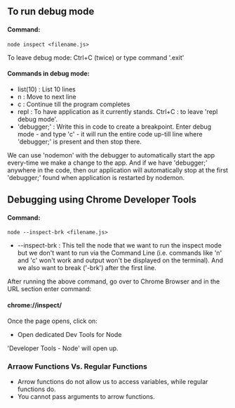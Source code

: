 ## To run debug mode
#### Command:
```
node inspect <filename.js>
```
To leave debug mode: Ctrl+C (twice) or type command '.exit'

#### Commands in debug mode:

* list(10)    :   List 10 lines
* n           :   Move to next line
* c           :   Continue till the program completes
* repl        :   To have application as it currently stands. Ctrl+C : to leave 'repl debug mode'.
* 'debugger;' :   Write this in code to create a breakpoint. Enter debug mode - and type 'c' - it will run the entire code up-till line where 'debugger;' is present and then stop there.

We can use 'nodemon' with the debugger to automatically start the app every-time we make a change to the app. And if we have 'debugger;' anywhere in the code, then our application will automatically stop at the first 'debugger;' found when application is restarted by nodemon.

## Debugging using Chrome Developer Tools
#### Command:
```
node --inspect-brk <filename.js>
```
* --inspect-brk : This tell the node that we want to run the inspect mode but we don't want to run via the Command Line (i.e. commands like 'n' and 'c' won't work and output won't be displayed on the terminal). And we also want to break ('-brk') after the first line.

After running the above command, go over to Chrome Browser and in the URL section enter command:

#### chrome://inspect/

Once the page opens, click on:
* Open dedicated Dev Tools for Node

'Developer Tools - Node' will open up.

### Arraow Functions Vs. Regular Functions
* Arrow functions do not allow us to access variables, while regular functions do.
* You cannot pass arguments to arrow functions.
